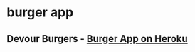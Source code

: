 # burger app

## Devour Burgers - [Burger App on Heroku](https://sleepy-anchorage-33391.herokuapp.com/)